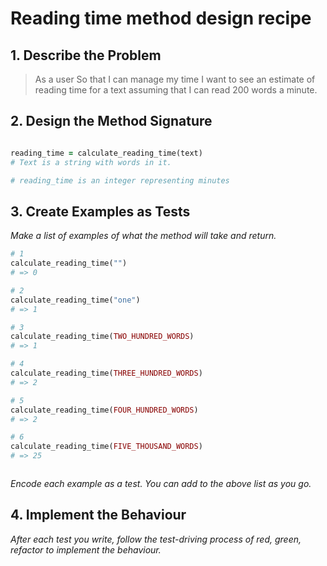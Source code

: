 # Reading time method design recipe


## 1. Describe the Problem

>As a user
>So that I can manage my time
>I want to see an estimate of reading time for a text
>assuming that I can read 200 words a minute.

## 2. Design the Method Signature


```ruby

reading_time = calculate_reading_time(text)
# Text is a string with words in it. 

# reading_time is an integer representing minutes

```

## 3. Create Examples as Tests

_Make a list of examples of what the method will take and return._

```ruby
# 1
calculate_reading_time("")
# => 0

# 2
calculate_reading_time("one")
# => 1

# 3
calculate_reading_time(TWO_HUNDRED_WORDS)
# => 1

# 4
calculate_reading_time(THREE_HUNDRED_WORDS)
# => 2

# 5
calculate_reading_time(FOUR_HUNDRED_WORDS)
# => 2

# 6
calculate_reading_time(FIVE_THOUSAND_WORDS)
# => 25



```

_Encode each example as a test. You can add to the above list as you go._

## 4. Implement the Behaviour

_After each test you write, follow the test-driving process of red, green, refactor to implement the behaviour._

